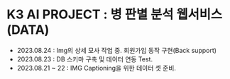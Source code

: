 # __K3 AI PROJECT : 병 판별 분석 웹서비스 (DATA)__  

+ 2023.08.24 : Img의 상세 모사 작업 중. 회원가입 동작 구현(Back support)
+ 2023.08.23 : DB 스키마 구축 및 데이터 연동 Test.
+ 2023.08.21 ~ 22 : IMG Captioning을 위한 데이터 셋 준비.
